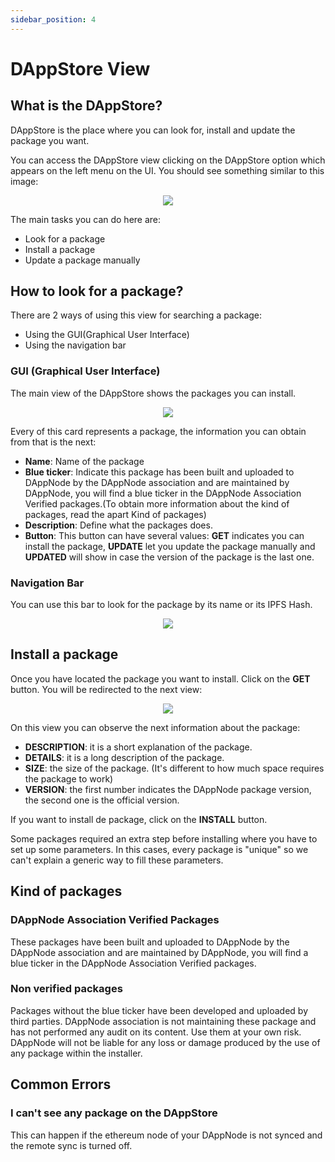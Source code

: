 ```yaml
---
sidebar_position: 4
---
```


# DAppStore View

## What is the DAppStore?

DAppStore is the place where you can look for, install and update the package you want.

You can access the DAppStore view clicking on the DAppStore option which appears on the left menu on the UI. You should see something similar to this image:

<p align="center">
    <img src="../../../../img/dappstore_view.png"/>
</p>

The main tasks you can do here are:

- Look for a package
- Install a package
- Update a package manually

## How to look for a package?

There are 2 ways of using this view for searching a package:

- Using the GUI(Graphical User Interface)
- Using the navigation bar

### GUI (Graphical User Interface)

The main view of the DAppStore shows the packages you can install.

<p align="center">
    <img src="../../../../img/installing_a_package_1.png"/>
</p>

Every of this card represents a package, the information you can obtain from that is the next:

- **Name**: Name of the package
- **Blue ticker**: Indicate this package has been built and uploaded to DAppNode by the DAppNode association and are maintained by DAppNode, you will find a blue ticker in the DAppNode Association Verified packages.(To obtain more information about the kind of packages, read the apart Kind of packages)
- **Description**: Define what the packages does.
- **Button**: This button can have several values: **GET** indicates you can install the package, **UPDATE** let you update the package manually and **UPDATED** will show in case the version of the package is the last one.

### Navigation Bar

You can use this bar to look for the package by its name or its IPFS Hash.

<p align="center">
    <img src="../../../../img/dappstore_nav_bar.png"/>
</p>

## Install a package

Once you have located the package you want to install. Click on the **GET** button. You will be redirected to the next view:

<p align="center">
    <img src="../../../../img/installing_a_package_2.png"/>
</p>

On this view you can observe the next information about the package:

- **DESCRIPTION**: it is a short explanation of the package.
- **DETAILS**: it is a long description of the package.
- **SIZE**: the size of the package. (It's different to how much space requires the package to work)
- **VERSION**: the first number indicates the DAppNode package version, the second one is the official version.

If you want to install de package, click on the **INSTALL** button.

Some packages required an extra step before installing where you have to set up some parameters. In this cases, every package is "unique" so we can't explain a generic way to fill these parameters.

## Kind of packages

### DAppNode Association Verified Packages

These packages have been built and uploaded to DAppNode by the DAppNode association and are maintained by DAppNode, you will find a blue ticker in the DAppNode Association Verified packages.

### Non verified packages

Packages without the blue ticker have been developed and uploaded by third parties. DAppNode association is not maintaining these package and has not performed any audit on its content. Use them at your own risk. DAppNode will not be liable for any loss or damage produced by the use of any package within the installer.

## Common Errors

### I can't see any package on the DAppStore

This can happen if the ethereum node of your DAppNode is not synced and the remote sync is turned off.
